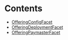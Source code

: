 

# Contents
- [OfferingConfigFacet](OfferingConfigFacet.sol/contract.OfferingConfigFacet.md)
- [OfferingDeploymentFacet](OfferingDeploymentFacet.sol/contract.OfferingDeploymentFacet.md)
- [OfferingPaymasterFacet](OfferingPaymasterFacet.sol/contract.OfferingPaymasterFacet.md)
